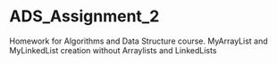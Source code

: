 # ADS_Assignment_2
Homework for Algorithms and Data Structure course. MyArrayList and MyLinkedList creation without Arraylists and LinkedLists
